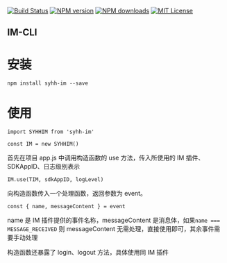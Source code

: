 [![Build Status](https://travis-ci.org/feiren200/syhh-im.svg?branch=master)](https://travis-ci.org/feiren200/syhh-im)
[![NPM version](http://img.shields.io/npm/v/syhh-im.svg?style=flat)](https://npmjs.org/package/syhh-im)
[![NPM downloads](http://img.shields.io/npm/dm/syhh-im.svg?style=flat)](https://npmcharts.com/compare/syhh-im?minimal=true)
[![MIT License](http://img.shields.io/badge/license-MIT-blue.svg?style=flat)](LICENSE)

## IM-CLI

# 安装

`npm install syhh-im --save`

# 使用

`import SYHHIM from 'syhh-im'`

`const IM = new SYHHIM()`

首先在项目 app.js 中调用构造函数的 use 方法，传入所使用的 IM 插件、SDKAppID、日志级别表示

`IM.use(TIM, sdkAppID, logLevel)`

向构造函数传入一个处理函数，返回参数为 event。

`const { name, messageContent } = event`

name 是 IM 插件提供的事件名称，messageContent 是消息体，如果`name === MESSAGE_RECEIVED` 则 messageContent 无需处理，直接使用即可，其余事件需要手动处理

构造函数还暴露了 login、logout 方法，具体使用同 IM 插件
